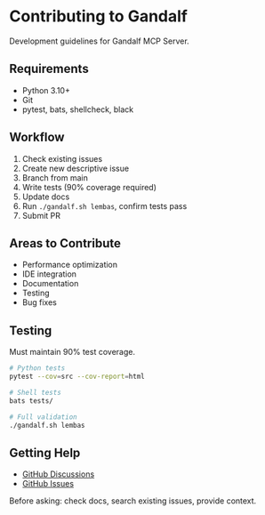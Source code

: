 # Contributing to Gandalf

Development guidelines for Gandalf MCP Server.

## Requirements

- Python 3.10+
- Git
- pytest, bats, shellcheck, black

## Workflow

1. Check existing issues
2. Create new descriptive issue
3. Branch from main
4. Write tests (90% coverage required)
5. Update docs
6. Run `./gandalf.sh lembas`, confirm tests pass
7. Submit PR

## Areas to Contribute

- Performance optimization
- IDE integration
- Documentation
- Testing
- Bug fixes

## Testing

Must maintain 90% test coverage.

```bash
# Python tests
pytest --cov=src --cov-report=html

# Shell tests
bats tests/

# Full validation
./gandalf.sh lembas
```

## Getting Help

- [GitHub Discussions](https://github.com/bluekornchips/gandalf/discussions)
- [GitHub Issues](https://github.com/bluekornchips/gandalf/issues)

Before asking: check docs, search existing issues, provide context.
